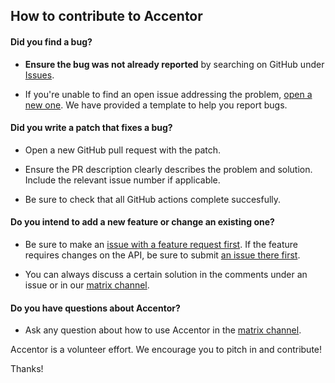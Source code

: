 ## How to contribute to Accentor

#### **Did you find a bug?**

- **Ensure the bug was not already reported** by searching on GitHub under [Issues](https://github.com/accentor/android/issues).

- If you're unable to find an open issue addressing the problem, [open a new one](https://github.com/accentor/android/issues/new). We have provided a template to help you report bugs.

#### **Did you write a patch that fixes a bug?**

- Open a new GitHub pull request with the patch.

- Ensure the PR description clearly describes the problem and solution. Include the relevant issue number if applicable.

- Be sure to check that all GitHub actions complete succesfully.

#### **Do you intend to add a new feature or change an existing one?**

- Be sure to make an [issue with a feature request first](https://github.com/accentor/android/issues/new). If the feature requires changes on the API, be sure to submit [an issue there first](https://github.com/accentor/api/issues/new).

- You can always discuss a certain solution in the comments under an issue or in our [matrix channel](https://matrix.to/#/!PCYHOaWItkVRNacTSv:vanpetegem.me?via=vanpetegem.me&via=matrix.org).

#### **Do you have questions about Accentor?**

- Ask any question about how to use Accentor in the [matrix channel](https://matrix.to/#/!PCYHOaWItkVRNacTSv:vanpetegem.me?via=vanpetegem.me&via=matrix.org).

Accentor is a volunteer effort. We encourage you to pitch in and contribute!

Thanks!
